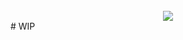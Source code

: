 <div align="center" style="padding-top:25px">
	<img src="https://i.ibb.co/xFJKyXx/gaw.png"  />
</div>
# WIP
